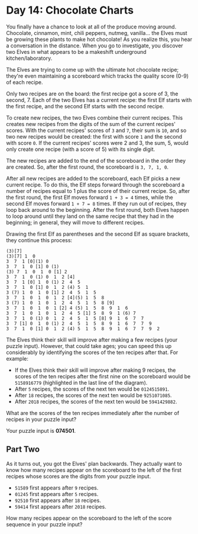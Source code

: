 # Day 14: Chocolate Charts

You finally have a chance to look at all of the produce moving around. Chocolate, cinnamon, mint, chili peppers, nutmeg, vanilla... the Elves must be growing these plants to make hot chocolate! As you realize this, you hear a conversation in the distance. When you go to investigate, you discover two Elves in what appears to be a makeshift underground kitchen/laboratory.

The Elves are trying to come up with the ultimate hot chocolate recipe; they're even maintaining a scoreboard which tracks the quality score (0-9) of each recipe.

Only two recipes are on the board: the first recipe got a score of 3, the second, 7. Each of the two Elves has a current recipe: the first Elf starts with the first recipe, and the second Elf starts with the second recipe.

To create new recipes, the two Elves combine their current recipes. This creates new recipes from the digits of the sum of the current recipes' scores. With the current recipes' scores of `3` and `7`, their sum is `10`, and so two new recipes would be created: the first with score `1` and the second with score `0`. If the current recipes' scores were 2 and 3, the sum, 5, would only create one recipe (with a score of 5) with its single digit.

The new recipes are added to the end of the scoreboard in the order they are created. So, after the first round, the scoreboard is `3, 7, 1, 0`.

After all new recipes are added to the scoreboard, each Elf picks a new current recipe. To do this, the Elf steps forward through the scoreboard a number of recipes equal to 1 plus the score of their current recipe. So, after the first round, the first Elf moves forward `1 + 3 = 4` times, while the second Elf moves forward `1 + 7 = 8` times. If they run out of recipes, they loop back around to the beginning. After the first round, both Elves happen to loop around until they land on the same recipe that they had in the beginning; in general, they will move to different recipes.

Drawing the first Elf as parentheses and the second Elf as square brackets, they continue this process:

    (3)[7]
    (3)[7] 1  0
    3  7  1 [0](1) 0
    3  7  1  0 [1] 0 (1)
    (3) 7  1  0  1  0 [1] 2
    3  7  1  0 (1) 0  1  2 [4]
    3  7  1 [0] 1  0 (1) 2  4  5
    3  7  1  0 [1] 0  1  2 (4) 5  1
    3 (7) 1  0  1  0 [1] 2  4  5  1  5
    3  7  1  0  1  0  1  2 [4](5) 1  5  8
    3 (7) 1  0  1  0  1  2  4  5  1  5  8 [9]
    3  7  1  0  1  0  1 [2] 4 (5) 1  5  8  9  1  6
    3  7  1  0  1  0  1  2  4  5 [1] 5  8  9  1 (6) 7
    3  7  1  0 (1) 0  1  2  4  5  1  5 [8] 9  1  6  7  7
    3  7 [1] 0  1  0 (1) 2  4  5  1  5  8  9  1  6  7  7  9
    3  7  1  0 [1] 0  1  2 (4) 5  1  5  8  9  1  6  7  7  9  2

The Elves think their skill will improve after making a few recipes (your puzzle input). However, that could take ages; you can speed this up considerably by identifying the scores of the ten recipes after that. For example:

- If the Elves think their skill will improve after making 9 recipes, the scores of the ten recipes after the first nine on the scoreboard would be `5158916779` (highlighted in the last line of the diagram).
- After `5` recipes, the scores of the next ten would be `0124515891`.
- After `18` recipes, the scores of the next ten would be `9251071085`.
- After `2018` recipes, the scores of the next ten would be `5941429882`.

What are the scores of the ten recipes immediately after the number of recipes in your puzzle input?

Your puzzle input is **074501**.

## Part Two

As it turns out, you got the Elves' plan backwards. They actually want to know how many recipes appear on the scoreboard to the left of the first recipes whose scores are the digits from your puzzle input.

- `51589` first appears after `9` recipes.
- `01245` first appears after `5` recipes.
- `92510` first appears after `18` recipes.
- `59414` first appears after `2018` recipes.

How many recipes appear on the scoreboard to the left of the score sequence in your puzzle input?
